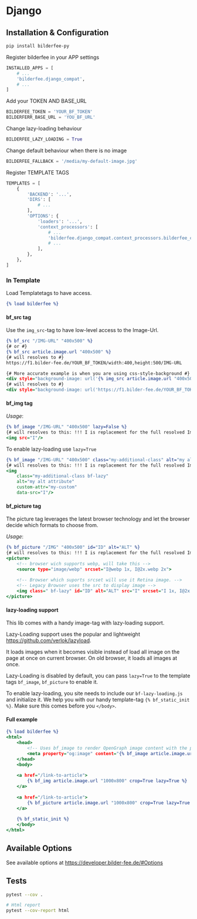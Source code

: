 # Django

## Installation & Configuration
```bash
pip install bilderfee-py
```

Register bilderfee in your APP settings

```python
INSTALLED_APPS = [
    # ...
    'bilderfee.django_compat',
    # ... 
]
```

Add your TOKEN AND BASE_URL
```python
BILDERFEE_TOKEN = 'YOUR_BF_TOKEN'
BILDERFERR_BASE_URL = 'YOU_BF_URL'

```

Change lazy-loading behaviour
```python
BILDERFEE_LAZY_LOADING = True
```

Change default behaviour when there is no image
```python
BILDERFEE_FALLBACK = '/media/my-default-image.jpg'
```

Register TEMPLATE TAGS

```python
TEMPLATES = [
    {
        'BACKEND': '...',
        'DIRS': [
            # ...
        ],
        'OPTIONS': {
            'loaders': '...',
            'context_processors': [
                # ...
                'bilderfee.django_compat.context_processors.bilderfee_ctx',
                # ...
            ],
        },
    },
]

```

### In Template
Load Templatetags to have access.

```djangotemplate
{% load bilderfee %}
```

#### bf_src tag
Use the `img_src`-tag to have low-level access to the Image-Url.
```djangotemplate
{% bf_src "/IMG-URL" "400x500" %}
{# or #}
{% bf_src article.image.url "400x500" %}
{# will resolves to #}
https://f1.bilder-fee.de/YOUR_BF_TOKEN/width:400,height:500/IMG-URL

{# More accurate example is when you are using css-style-background #}
<div style="background-image: url('{% img_src article.image.url "400x500" %}')" >
{# will resolves to #}
<div style="background-image: url('https://f1.bilder-fee.de/YOUR_BF_TOKEN/width:400,height:500/IMG-URL')" >
```

#### bf_img tag

*Usage*: 
```djangotemplate
{% bf_image "/IMG-URL" "400x500" lazy=False %}
{# will resolves to this: !!! I is replacement for the full resolved Image-URL #}
<img src="I"/>
```


To enable lazy-loading use `lazy=True`
```djangotemplate
{% bf_image "/IMG-URL" "400x500" class="my-additional-class" alt="my alt attribute" custom-attr="my-custom" %}
{# will resolves to this: !!! I is replacement for the full resolved Image-URL #}
<img 
    class="my-additional-class bf-lazy" 
    alt="my alt attribute"
    custom-attr="my-custom"
    data-src="I"/>

```

#### bf_picture tag
The picture tag leverages the latest browser technology and let the browser decide which formats to choose from.  

*Usage*:

````djangotemplate
{% bf_picture "/IMG" "400x500" id="ID" alt="ALT" %}
{# will resolves to this: !!! I is replacement for the full resolved Image-URL #}
<picture>
    <!-- browser wich supports webp, will take this -->
    <source type="image/webp" srcset="I@webp 1x, I@2x.webp 2x">
    
    <!-- Browser which suports srcset will use it Retina image. -->
    <!-- Legacy Browser uses the src to display image -->
    <img class=" bf-lazy" id="ID" alt="ALT" src="I" srcset="I 1x, I@2x 2x">
</picture>

````

#### lazy-loading support
This lib comes with a handy image-tag with lazy-loading support.

Lazy-Loading support uses the popular and lightweight https://github.com/verlok/lazyload.

It loads images when it becomes visible instead of load all image on the page at once on current browser.
On old browser, it loads all images at once.

Lazy-Loading is disabled by default, you can pass `lazy=True` to the template tags `bf_image`, `bf_picture` to enable it.

To enable lazy-loading, you site needs to include our `bf-lazy-loading.js` and initialize it.
We help you with our handy template-tag `{% bf_static_init %}`.
Make sure this comes before you `</body>`.


#### Full example
```djangotemplate
{% load bilderfee %}
<html>
    <head>
        <!-- Uses bf_image to render OpenGraph image content with the prefered sizes. -->
        <meta property="og:image" content="{% bf_image article.image.url "1500x1500" crop=True %}" />
    </head>
    <body>
    
    <a href="/link-to-article">
        {% bf_img article.image.url "1000x800" crop=True lazy=True %}
    </a>
    
    <a href="/link-to-article">
        {% bf_picture article.image.url "1000x800" crop=True lazy=True %}
    </a>
    
    {% bf_static_init %}
    </body>
</html>

```


## Available Options

See available options at https://developer.bilder-fee.de/#Options

## Tests

```bash
pytest --cov .

# Html report
pytest --cov-report html

```
